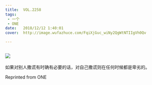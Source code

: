 ```yaml
---
title:	VOL.2258
tags:
 - 一个
 - ONE
date:	2018/12/12 1:40:01
cover:	http://image.wufazhuce.com/FqiXjGuc_wiNy2QgWtNTIIgVh0Qv

---
```

![](http://image.wufazhuce.com/FqiXjGuc_wiNy2QgWtNTIIgVh0Qv)
---

如果对别人撒谎有时确有必要的话，对自己撒谎则在任何时候都是卑劣的。
 
Reprinted from ONE

